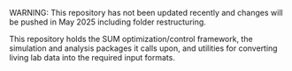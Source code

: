 WARNING: This repository has not been updated recently and changes will be pushed in May 2025 including folder restructuring. 

This repository holds the SUM optimization/control framework, the simulation and analysis packages it calls upon, and utilities for converting living lab data into the required input formats.
